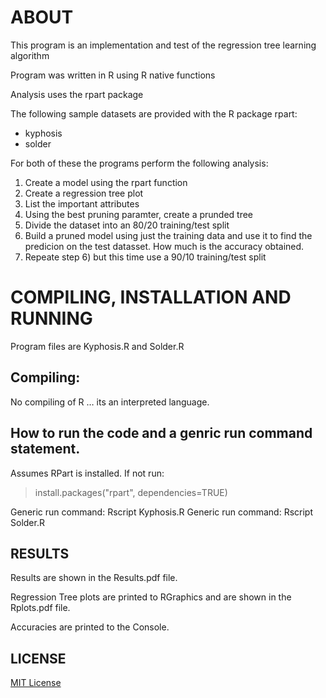 ﻿# ABOUT
This program is an implementation and test of the regression tree learning algorithm   
   
Program was written in R using R native functions  

Analysis uses the rpart package

The following sample datasets are provided with the R package rpart:
- kyphosis
- solder

For both of these the programs perform the following analysis:
1) Create a model using the rpart function
2) Create a regression tree plot
3) List the important attributes
4) Using the best pruning paramter, create a prunded tree 
5) Divide the dataset into an 80/20 training/test split
6) Build a pruned model using just the training data and use it to find the predicion on the test datasset. How much is the accuracy obtained.
7) Repeate step 6) but this time use a 90/10 training/test split

# COMPILING, INSTALLATION AND RUNNING  
Program files are Kyphosis.R and Solder.R  

## Compiling:  

No compiling of R … its an interpreted language.  

## How to run the code and a genric run command statement.  

Assumes RPart is installed. If not run:  
> install.packages("rpart", dependencies=TRUE)  

Generic run command: Rscript Kyphosis.R
Generic run command: Rscript Solder.R  

## RESULTS  

Results are shown in the Results.pdf file. 

Regression Tree plots are printed to RGraphics and are shown in the Rplots.pdf file.

Accuracies are printed to the Console.

## LICENSE  
[MIT License](https://github.com/shoeloh/decision-trees-R/blob/master/LICENSE)  

